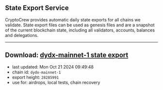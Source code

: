 ## State Export Service
CryptoCrew provides automatic daily state exports for all chains we validate. State export files can be used as genesis files and are a snapshot of the current blockchain state, including all validators, accounts, balances and delegations.

---
**Download: [dydx-mainnet-1 state export](https://dl-tyo.ccvalidators.com/SERVICE/dydx/dydx-mainnet-1_export_28285991.json)**
---

- last updated: Mon Oct 21 2024 09:49:48
- chain id: `dydx-mainnet-1`
- export height: `28285991`
- use for: airdrops, local tests, chain recovery
